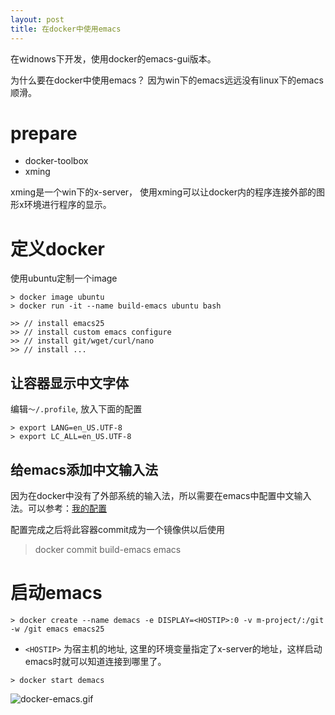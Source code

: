 ```yaml
---
layout: post
title: 在docker中使用emacs
---
```


在widnows下开发，使用docker的emacs-gui版本。

为什么要在docker中使用emacs？ 因为win下的emacs远远没有linux下的emacs顺滑。

# prepare

* docker-toolbox
* xming

xming是一个win下的x-server， 使用xming可以让docker内的程序连接外部的图形x环境进行程序的显示。


# 定义docker

使用ubuntu定制一个image

```(shell)
> docker image ubuntu
> docker run -it --name build-emacs ubuntu bash

>> // install emacs25
>> // install custom emacs configure
>> // install git/wget/curl/nano
>> // install ...
```

## 让容器显示中文字体

编辑`～/.profile`, 放入下面的配置

```(shell)
> export LANG=en_US.UTF-8
> export LC_ALL=en_US.UTF-8
```

## 给emacs添加中文输入法

因为在docker中没有了外部系统的输入法，所以需要在emacs中配置中文输入法。可以参考：[我的配置](https://github.com/Qquanwei/emacs)


配置完成之后将此容器commit成为一个镜像供以后使用

> docker commit build-emacs emacs

# 启动emacs

```(shell)
> docker create --name demacs -e DISPLAY=<HOSTIP>:0 -v m-project/:/git -w /git emacs emacs25
```

* `<HOSTIP>` 为宿主机的地址, 这里的环境变量指定了x-server的地址，这样启动emacs时就可以知道连接到哪里了。

```(shell)
> docker start demacs
```

![docker-emacs.gif]({{site.baseurl}}/content/images/docker-emacs.gif)
